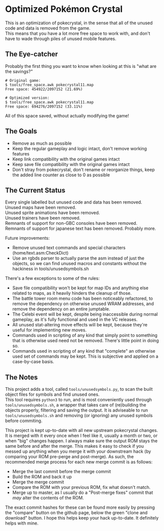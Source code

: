 Optimized Pokémon Crystal
=========================

This is an optimization of pokecrystal, in the sense that all of the unused code and data is removed from the game.  
This means that you have a lot more free space to work with, and don't have to wade through piles of unused mobile features.

The Eye-catcher
---------------

Probably the first thing you want to know when looking at this is "what are the savings?"

```
# Original game:
$ tools/free_space.awk pokecrystal11.map
Free space: 454922/2097152 (21.69%)

# Optimized version:
$ tools/free_space.awk pokecrystal11.map
Free space: 694276/2097152 (33.11%)
```

All of this space saved, without actually modifying the game!

The Goals
---------

* Remove as much as possible
* Keep the regular gameplay and logic intact, don't remove working features
* Keep link compatibility with the original games intact
* Keep save file compatibility with the original games intact
* Don't stray from pokecrystal, don't rename or reorganize things, keep the added line counter as close to 0 as possible

The Current Status
------------------

Every single labelled but unused code and data has been removed.  
Unused maps have been removed.  
Unused sprite animations have been removed.  
Unused trainers have been removed.  
Remnants of support for non-GBC consoles have been removed.  
Remnants of support for japanese text has been removed.
Probably more.

Future improvements:
* Remove unused text commands and special characters (home/text.asm:CheckDict)
* Use an rgbds parser to actually parse the asm instead of just the objects, so we can find unused macros and constants without the hackiness in tools/unusedsymbols.sh

There's a few exceptions to some of the rules:
* Save file compatibility won't be kept for map IDs and anything else related to maps, as it heavily hinders the cleanup of those.
* The battle tower room menu code has been noticeably refactored, to remove the dependency on otherwise unused WRAM addresses, and remove the dependency on an entire jumptable.
* The Celebi event will be kept, despite being inaccessible during normal gameplay, as it's fully functional and used in the VC releases.
* All unused stat-altering move effects will be kept, because they're useful for implementing new moves.
* Commands used in scripting of any kind that simply point to something that is otherwise used need not be removed. There's little point in doing so.
* Commands used in scripting of any kind that "complete" an otherwise used set of commands may be kept. This is subjective and applied on a case-by-case basis.

The Notes
---------

This project adds a tool, called `tools/unusedsymbols.py`, to scan the built object files for symbols and find unused ones.  
This tool requires `python3` to run, and is most conveniently used through `tools/unusedsymbols.sh`, a wrapper that takes care of (re)building the objects properly, filtering and saving the output. It is adviseable to run `tools/unusedsymbols.sh` and removing (or ignoring) any unused symbols before commiting.

This project is kept up-to-date with all new upstream pokecrystal changes. It is merged with it every once when I feel like it, usually a month or two, or when "big" changes happen. I always make sure the output ROM stays the same before and after the merge. This makes it easy to check if you messed up anything when you merge it with your downstream hack (by comparing your ROM pre-perge and post-merge). As such, the recommended merge process for each new merge commit is as follows:
* Merge the last commit before the merge commit
* Build the ROM and back it up
* Merge the merge commit
* Compare the ROM with your previous ROM, fix what doesn't match.
* Merge up to master, as I usually do a "Post-merge fixes" commit that _may_ alter the contents of the ROM.

The exact commit hashes for these can be found more easily by pressing the "compare" button on the github page, below the green "clone and download" button. I hope this helps keep your hack up-to-date. It definitely helps with mine.
